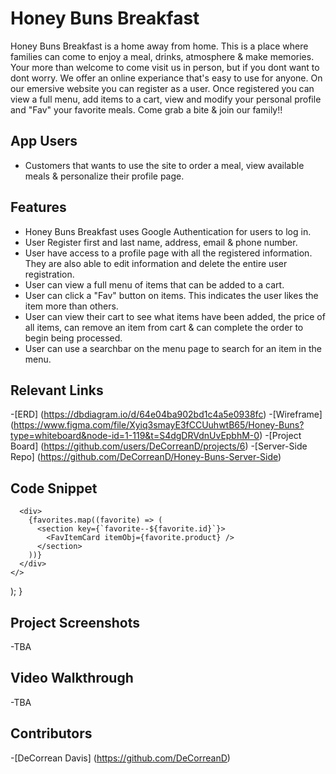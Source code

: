# Honey Buns Breakfast
Honey Buns Breakfast is a home away from home. This is a place where families can come to enjoy a meal, drinks, atmosphere & make memories. Your more than welcome to come visit us in person, but if you dont want to dont worry. We offer an online experiance that's easy to use for anyone. On our emersive website you can register as a user. Once registered you can view a full menu, add items to a cart, view and modify your personal profile and "Fav" your favorite meals. Come grab a bite & join our family!!

## App Users
- Customers that wants to use the site to order a meal, view available meals & personalize their profile page.
## Features
- Honey Buns Breakfast uses Google Authentication for users to log in.
- User Register first and last name, address, email & phone number.
- User have access to a profile page with all the registered information. They are also able to edit information and delete the entire user registration.
- User can view a full menu of items that can be added to a cart.
- User can click a "Fav" button on items. This indicates the user likes the item more than others.
- User can view their cart to see what items have been added, the price of all items, can remove an item from cart &  can complete the order to begin being processed.
- User can use a searchbar on the menu page to search for an item in the menu. 
## Relevant Links
-[ERD] (https://dbdiagram.io/d/64e04ba902bd1c4a5e0938fc)
-[Wireframe] (https://www.figma.com/file/Xyiq3smayE3fCCUuhwtB65/Honey-Buns?type=whiteboard&node-id=1-119&t=S4dgDRVdnUvEpbhM-0)
-[Project Board] (https://github.com/users/DeCorreanD/projects/6)
-[Server-Side Repo] (https://github.com/DeCorreanD/Honey-Buns-Server-Side)
## Code Snippet
      <div>
        {favorites.map((favorite) => (
          <section key={`favorite--${favorite.id}`}>
            <FavItemCard itemObj={favorite.product} />
          </section>
        ))}
      </div>
    </>
  );
}

## Project Screenshots
-TBA
## Video Walkthrough
-TBA
## Contributors
-[DeCorrean Davis] (https://github.com/DeCorreanD)
